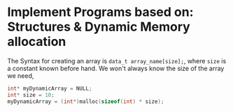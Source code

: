 # Implement Programs based on: Structures & Dynamic Memory allocation

The Syntax for creating an array is `data_t array_name[size];`, where `size` is a constant known before hand.
We won't always know the size of the array we need, 

```c
int* myDynamicArray = NULL;
int* size = 10;
myDynamicArray = (int*)malloc(sizeof(int) * size);
```
